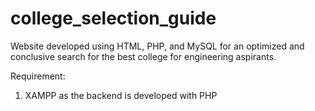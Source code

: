 # college_selection_guide
Website developed using HTML, PHP, and MySQL for an optimized and conclusive search for the best college for engineering aspirants.


Requirement:
1. XAMPP as the backend is developed with PHP
